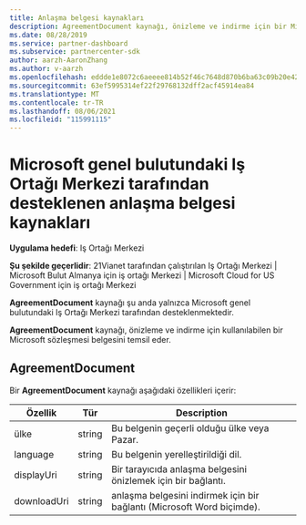 ```yaml
---
title: Anlaşma belgesi kaynakları
description: AgreementDocument kaynağı, önizleme ve indirme için bir Microsoft sözleşmesi belgesidir. Microsoft genel bulutundaki Iş Ortağı Merkezi tarafından desteklenir.
ms.date: 08/28/2019
ms.service: partner-dashboard
ms.subservice: partnercenter-sdk
author: aarzh-AaronZhang
ms.author: v-aarzh
ms.openlocfilehash: eddde1e8072c6aeeee814b52f46c7648d870b6ba63c09b20e4270b17f8386383
ms.sourcegitcommit: 63ef5995314ef22f29768132dff2acf45914ea84
ms.translationtype: MT
ms.contentlocale: tr-TR
ms.lasthandoff: 08/06/2021
ms.locfileid: "115991115"
---
```

# <a name="agreement-document-resources-supported-by-partner-center-in-the-microsoft-public-cloud"></a>Microsoft genel bulutundaki Iş Ortağı Merkezi tarafından desteklenen anlaşma belgesi kaynakları

**Uygulama hedefi**: Iş Ortağı Merkezi

**Şu şekilde geçerlidir**: 21Vianet tarafından çalıştırılan Iş Ortağı Merkezi | Microsoft Bulut Almanya için iş ortağı Merkezi | Microsoft Cloud for US Government için iş ortağı Merkezi

**AgreementDocument** kaynağı şu anda yalnızca Microsoft genel bulutundaki Iş Ortağı Merkezi tarafından desteklenmektedir.

**AgreementDocument** kaynağı, önizleme ve indirme için kullanılabilen bir Microsoft sözleşmesi belgesini temsil eder.

## <a name="agreementdocument"></a>AgreementDocument

Bir **AgreementDocument** kaynağı aşağıdaki özellikleri içerir:

| Özellik       | Tür   | Description                                                                                               |
|----------------|--------|-----------------------------------------------------------------------------------------------------------|
| ülke | string | Bu belgenin geçerli olduğu ülke veya Pazar. |
| language | string | Bu belgenin yerelleştirildiği dil. |
| displayUri | string | Bir tarayıcıda anlaşma belgesini önizlemek için bir bağlantı.  |
| downloadUri |string | anlaşma belgesini indirmek için bir bağlantı (Microsoft Word biçimde). |
